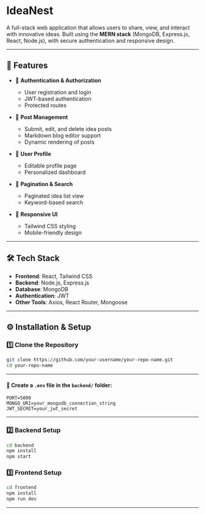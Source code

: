 # IdeaNest

A full-stack web application that allows users to share, view, and interact with innovative ideas. Built using the **MERN stack** (MongoDB, Express.js, React, Node.js), with secure authentication and responsive design.

---

## 🚀 Features

- 🔐 **Authentication & Authorization**
  - User registration and login
  - JWT-based authentication
  - Protected routes

- 📝 **Post Management**
  - Submit, edit, and delete idea posts
  - Markdown blog editor support
  - Dynamic rendering of posts

- 👤 **User Profile**
  - Editable profile page
  - Personalized dashboard

- 📄 **Pagination & Search**
  - Paginated idea list view
  - Keyword-based search

- 💅 **Responsive UI**
  - Tailwind CSS styling
  - Mobile-friendly design

---

## 🛠️ Tech Stack

- **Frontend**: React, Tailwind CSS
- **Backend**: Node.js, Express.js
- **Database**: MongoDB
- **Authentication**: JWT
- **Other Tools**: Axios, React Router, Mongoose

---
## ⚙️ Installation & Setup

### 1️⃣ Clone the Repository

```bash
git clone https://github.com/your-username/your-repo-name.git
cd your-repo-name
```
---
#### 📄 Create a `.env` file in the `backend/` folder:

```env
PORT=5000
MONGO_URI=your_mongodb_connection_string
JWT_SECRET=your_jwt_secret
```

---

### 2️⃣ Backend Setup

```bash
cd backend
npm install
npm start
```

### 3️⃣ Frontend Setup

```bash
cd frontend
npm install
npm run dev
```

---
